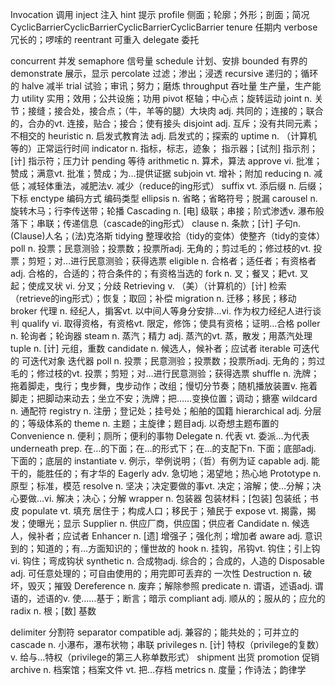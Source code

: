 Invocation   调用
inject   注入
hint     提示
profile  侧面；轮廓；外形；剖面；简况CyclicBarrierCyclicBarrierCyclicBarrierCyclicBarrier
tenure   任期内
verbose  冗长的；啰嗦的
reentrant 可重入
delegate  委托

concurrent  并发
semaphore  信号量
schedule  计划、安排
bounded  有界的
demonstrate  展示，显示
percolate  过滤；渗出；浸透
recursive  递归的；循环的
halve  减半
trial 试验；审讯；努力；磨炼
throughput 吞吐量 生产量，生产能力
utility 实用；效用；公共设施；功用
pivot 枢轴；中心点；旋转运动
joint  n. 关节；接缝；接合处，接合点；（牛，羊等的腿）大块肉  adj. 共同的；连接的；联合的，合办的vt. 连接，贴合；接合；使有接头
disjoint  adj. 互斥；没有共同元素；不相交的
heuristic  n. 启发式教育法 adj. 启发式的；探索的
uptime  n. （计算机等的）正常运行时间
indicator  n. 指标，标志，迹象； 指示器；[试剂] 指示剂；[计] 指示符；压力计
pending  等待
arithmetic  n. 算术，算法
approve  vi. 批准；赞成；满意vt. 批准；赞成；为…提供证据
subjoin  vt. 增补；附加
reducing   n. 减低；减轻体重法，减肥法v. 减少（reduce的ing形式）
suffix  vt. 添后缀 n. 后缀；下标
enctype 编码方式 编码类型
ellipsis  n. 省略；省略符号；脱漏
carousel n. 旋转木马；行李传送带；轮播
Cascading   n. [电] 级联；串接；阶式渗透v. 瀑布般落下；串联；传递信息（cascade的ing形式）
clause  n. 条款；[计] 子句n. (Clause)人名；(法)克洛斯
tidying  整理收拾（tidy的变体）使整齐（tidy的变体）
poll  n. 投票；民意测验；投票数；投票所adj. 无角的；剪过毛的；修过枝的vt. 投票；剪短；对…进行民意测验；获得选票
eligible  n. 合格者；适任者；有资格者adj. 合格的，合适的；符合条件的；有资格当选的
fork  n. 叉；餐叉；耙vt. 叉起；使成叉状 vi. 分叉；分歧
Retrieving  v. （美）（计算机的）[计] 检索（retrieve的ing形式）；恢复；取回；补偿
migration  n. 迁移；移民；移动
broker 代理  n. 经纪人，掮客vt. 以中间人等身分安排...vi. 作为权力经纪人进行谈判
qualify  vi. 取得资格，有资格vt. 限定，修饰；使具有资格；证明…合格
poller  n. 轮询者；轮询器
steam  n. 蒸汽；精力 adj. 蒸汽的vt. 蒸，散发；用蒸汽处理
tuple  n. [计] 元组，重数
candidate  n. 候选人，候补者；应试者
iterable  可迭代的 可迭代对象 迭代器
poll   n. 投票；民意测验；投票数；投票所adj. 无角的；剪过毛的；修过枝的vt. 投票；剪短；对…进行民意测验；获得选票
shuffle   n. 洗牌；拖着脚走，曳行；曳步舞，曳步动作；改组；慢切分节奏；随机播放装置v.
拖着脚走；把脚动来动去；坐立不安；洗牌；把……变换位置；调动；搪塞
wildcard  n. 通配符
registry  n. 注册；登记处；挂号处；船舶的国籍
hierarchical  adj. 分层的；等级体系的
theme  n. 主题；主旋律；题目adj. 以奇想主题布置的
Convenience n. 便利；厕所；便利的事物
Delegate n. 代表 vt. 委派…为代表
underneath  prep. 在…的下面；在…的形式下；在…的支配下n. 下面；底部adj. 下面的；底层的
instantiate  v. 例示，举例说明；（哲）有例为证
capable  adj. 能干的，能胜任的；有才华的
Eagerly adv. 急切地；渴望地；热心地
Prototype  n. 原型；标准，模范
resolve  n. 坚决；决定要做的事vt. 决定；溶解；使…分解；决心要做…vi. 解决；决心；分解
wrapper n. 包装器 包装材料；[包装] 包装纸；书皮
populate vt. 填充 居住于；构成人口；移民于；殖民于
expose  vt. 揭露，揭发；使曝光；显示
Supplier  n. 供应厂商，供应国；供应者
Candidate n. 候选人，候补者；应试者
Enhancer n. [遗] 增强子；强化剂；增加者
aware adj. 意识到的；知道的；有…方面知识的；懂世故的
hook n. 挂钩，吊钩vt. 钩住；引上钩vi. 钩住；弯成钩状
synthetic  n. 合成物adj. 综合的；合成的，人造的
Disposable adj. 可任意处理的；可自由使用的；用完即可丢弃的  一次性
Destruction n. 破坏，毁灭；摧毁
Dereference n. 废弃；解除参照
predicate n. 谓语，述语adj. 谓语的，述语的v. 使……基于；断言；暗示
compliant adj. 顺从的；服从的；应允的
radix n. 根；[数] 基数



delimiter 分割符
separator
compatible  adj. 兼容的；能共处的；可并立的
cascade  n. 小瀑布，瀑布状物；串联
privileges  n. [计] 特权（privilege的复数）  v. 给与…特权（privilege的第三人称单数形式）
shipment  出货
promotion 促销
archive  n. 档案馆；档案文件  vt. 把…存档
metrics  n. 度量；作诗法；韵律学



 







